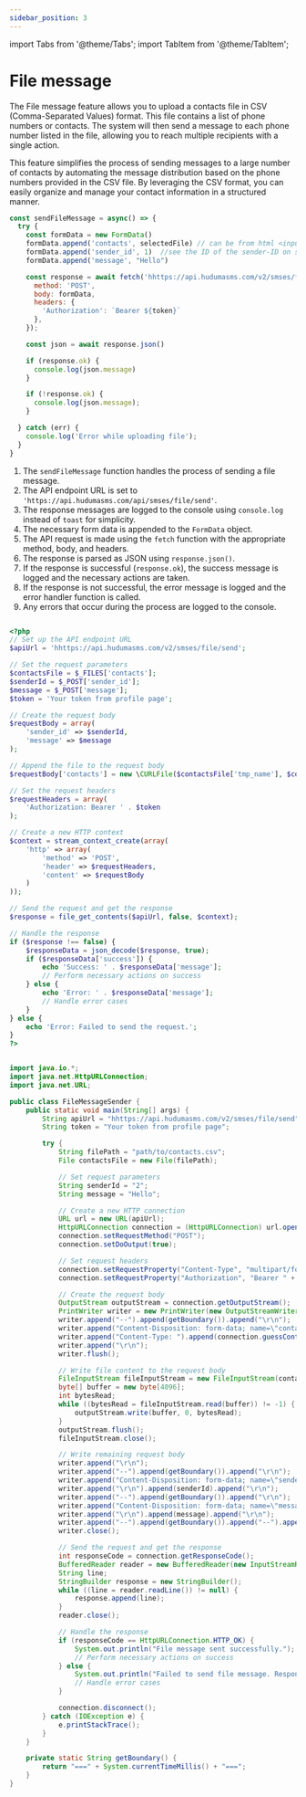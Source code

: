 ```yaml
---
sidebar_position: 3
---
```

import Tabs from '@theme/Tabs';
import TabItem from '@theme/TabItem';

# File message
The File message feature allows you to upload a contacts file in CSV (Comma-Separated Values) format. This file contains a list of phone numbers or contacts. The system will then send a message to each phone number listed in the file, allowing you to reach multiple recipients with a single action.

This feature simplifies the process of sending messages to a large number of contacts by automating the message distribution based on the phone numbers provided in the CSV file. By leveraging the CSV format, you can easily organize and manage your contact information in a structured manner.

<Tabs>
<TabItem value="javascript" label="Javascript">

```javascript
const sendFileMessage = async() => {
  try {
    const formData = new FormData()
    formData.append('contacts', selectedFile) // can be from html <input type="file" />
    formData.append('sender_id', 1)  //see the ID of the sender-ID on system dashboard
    formData.append('message', "Hello")

    const response = await fetch('hhttps://api.hudumasms.com/v2/smses/file/send', {
      method: 'POST',
      body: formData,
      headers: {
        'Authorization': `Bearer ${token}`
      },
    });

    const json = await response.json()

    if (response.ok) {
      console.log(json.message)
    }

    if (!response.ok) {
      console.log(json.message);
    }

  } catch (err) {
    console.log('Error while uploading file');
  }
}

```


1. The `sendFileMessage` function handles the process of sending a file message.
2. The API endpoint URL is set to `'https://api.hudumasms.com/api/smses/file/send'`.
3. The response messages are logged to the console using `console.log` instead of `toast` for simplicity.
4. The necessary form data is appended to the `FormData` object.
5. The API request is made using the `fetch` function with the appropriate method, body, and headers.
6. The response is parsed as JSON using `response.json()`.
7. If the response is successful (`response.ok`), the success message is logged and the necessary actions are taken.
8. If the response is not successful, the error message is logged and the error handler function is called.
9. Any errors that occur during the process are logged to the console.

</TabItem>

<TabItem value="php" label="PHP">

```php

<?php
// Set up the API endpoint URL
$apiUrl = 'hhttps://api.hudumasms.com/v2/smses/file/send';

// Set the request parameters
$contactsFile = $_FILES['contacts'];
$senderId = $_POST['sender_id'];
$message = $_POST['message'];
$token = 'Your token from profile page';

// Create the request body
$requestBody = array(
    'sender_id' => $senderId,
    'message' => $message
);

// Append the file to the request body
$requestBody['contacts'] = new \CURLFile($contactsFile['tmp_name'], $contactsFile['type'], $contactsFile['name']);

// Set the request headers
$requestHeaders = array(
    'Authorization: Bearer ' . $token
);

// Create a new HTTP context
$context = stream_context_create(array(
    'http' => array(
        'method' => 'POST',
        'header' => $requestHeaders,
        'content' => $requestBody
    )
));

// Send the request and get the response
$response = file_get_contents($apiUrl, false, $context);

// Handle the response
if ($response !== false) {
    $responseData = json_decode($response, true);
    if ($responseData['success']) {
        echo 'Success: ' . $responseData['message'];
        // Perform necessary actions on success
    } else {
        echo 'Error: ' . $responseData['message'];
        // Handle error cases
    }
} else {
    echo 'Error: Failed to send the request.';
}
?>


```

</TabItem>

<TabItem value="java" label="Java">

```java

import java.io.*;
import java.net.HttpURLConnection;
import java.net.URL;

public class FileMessageSender {
    public static void main(String[] args) {
        String apiUrl = "hhttps://api.hudumasms.com/v2/smses/file/send";
        String token = "Your token from profile page";

        try {
            String filePath = "path/to/contacts.csv";
            File contactsFile = new File(filePath);

            // Set request parameters
            String senderId = "2";
            String message = "Hello";

            // Create a new HTTP connection
            URL url = new URL(apiUrl);
            HttpURLConnection connection = (HttpURLConnection) url.openConnection();
            connection.setRequestMethod("POST");
            connection.setDoOutput(true);

            // Set request headers
            connection.setRequestProperty("Content-Type", "multipart/form-data");
            connection.setRequestProperty("Authorization", "Bearer " + token);

            // Create the request body
            OutputStream outputStream = connection.getOutputStream();
            PrintWriter writer = new PrintWriter(new OutputStreamWriter(outputStream));
            writer.append("--").append(getBoundary()).append("\r\n");
            writer.append("Content-Disposition: form-data; name=\"contacts\"; filename=\"").append(contactsFile.getName()).append("\"\r\n");
            writer.append("Content-Type: ").append(connection.guessContentTypeFromName(contactsFile.getName())).append("\r\n");
            writer.append("\r\n");
            writer.flush();

            // Write file content to the request body
            FileInputStream fileInputStream = new FileInputStream(contactsFile);
            byte[] buffer = new byte[4096];
            int bytesRead;
            while ((bytesRead = fileInputStream.read(buffer)) != -1) {
                outputStream.write(buffer, 0, bytesRead);
            }
            outputStream.flush();
            fileInputStream.close();

            // Write remaining request body
            writer.append("\r\n");
            writer.append("--").append(getBoundary()).append("\r\n");
            writer.append("Content-Disposition: form-data; name=\"sender_id\"\r\n");
            writer.append("\r\n").append(senderId).append("\r\n");
            writer.append("--").append(getBoundary()).append("\r\n");
            writer.append("Content-Disposition: form-data; name=\"message\"\r\n");
            writer.append("\r\n").append(message).append("\r\n");
            writer.append("--").append(getBoundary()).append("--").append("\r\n");
            writer.close();

            // Send the request and get the response
            int responseCode = connection.getResponseCode();
            BufferedReader reader = new BufferedReader(new InputStreamReader(connection.getInputStream()));
            String line;
            StringBuilder response = new StringBuilder();
            while ((line = reader.readLine()) != null) {
                response.append(line);
            }
            reader.close();

            // Handle the response
            if (responseCode == HttpURLConnection.HTTP_OK) {
                System.out.println("File message sent successfully.");
                // Perform necessary actions on success
            } else {
                System.out.println("Failed to send file message. Response code: " + responseCode);
                // Handle error cases
            }

            connection.disconnect();
        } catch (IOException e) {
            e.printStackTrace();
        }
    }

    private static String getBoundary() {
        return "===" + System.currentTimeMillis() + "===";
    }
}

```

</TabItem>

</Tabs>